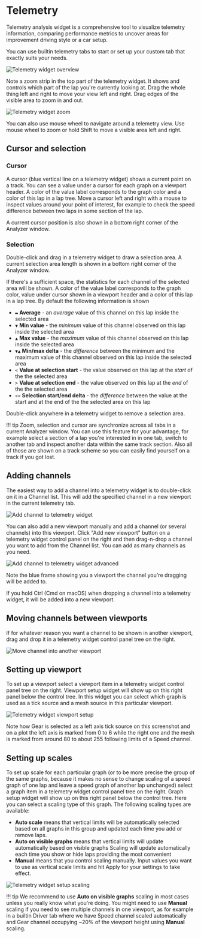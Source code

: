 # Telemetry

Telemetry analysis widget is a comprehensive tool to visualize telemetry information, comparing performance 
metrics to uncover areas for improvement driving style or a car setup.

You can use builtin telemetry tabs to start or set up your custom tab that exactly suits your needs.

![Telemetry widget overview](img/widget_telemetry_overview.png "Telemetry widget overview")

Note a zoom strip in the top part of the telemetry widget. It shows and controls which part of the lap 
you're currently looking at. Drag the whole thing left and right to move your view left and right. Drag
edges of the visible area to zoom in and out.

![Telemetry widget zoom](img/widget_telemetry_zoom.gif "Telemetry widget zoom")

You can also use mouse wheel to navigate around a telemetry view. Use mouse wheel to zoom or hold Shift
to move a visible area left and right.

## Cursor and selection

### Cursor

A cursor (blue vertical line on a telemetry widget) shows a current point on a track. You can see a value
under a cursor for each graph on a viewport header. A color of the value label corresponds to the graph
color and a color of this lap in a lap tree. Move a cursor left and right with a mouse to inspect
values around your point of interest, for example to check the speed difference between two laps in some
section of the lap.

A current cursor position is also shown in a bottom right corner of the Analyzer window.

### Selection

Double-click and drag in a telemetry widget to draw a selection area. A current selection area length 
is shown in a bottom right corner of the Analyzer window.

If there's a sufficient space, the statistics for each channel of the selected area will be shown. 
A color of the value label corresponds to the graph color, value under cursor shown in a viewport header
and a color of this lap in a lap tree. By default the following information is shown

- `▬` **Average** - an *average* value of this channel on this lap inside the selected area
- `▼` **Min value** - the *minimum* value of this channel observed on this lap inside the selected area
- `▲` **Max value** - the *maximum* value of this channel observed on this lap inside the selected area
- `▼▲` **Min/max delta** - the *difference* between the minimum and the maximum value of this channel 
observed on this lap inside the selected area
- `<` **Value at selection start** - the value observed on this lap at the *start* of the the selected area
- `>` **Value at selection end** - the value observed on this lap at the *end* of the the selected area
- `<>` **Selection start/end delta** - the *difference* between the value at the start and at the end 
of the the selected area on this lap

Double-click anywhere in a telemetry widget to remove a selection area.

!!! tip
    Zoom, selection and cursor are synchronize across all tabs in a current Analyzer window. You can
    use this feature for your advantage, for example select a section of a lap you're interested in
    in one tab, switch to another tab and inspect another data within the same track section. Also all
    of those are shown on a track scheme so you can easily find yourself on a track if you got lost.

## Adding channels

The easiest way to add a channel into a telemetry widget is to double-click on it in a Channel list. This
will add the specified channel in a new viewport in the current telemetry tab.

![Add channel to telemetry widget](img/widget_telemetry_add_channel_1.gif "Add channel to telemetry widget")

You can also add a new viewport manually and add a channel (or several channels) into this viewport. Click 
"Add new viewport" button on a telemetry widget control panel on the right and then drag-n-drop a channel
you want to add from the Channel list. You can add as many channels as you need.

![Add channel to telemetry widget advanced](img/widget_telemetry_add_channel_2.gif "Add channel to telemetry widget advanced")

Note the blue frame showing you a viewport the channel you're dragging will be added to.

If you hold Ctrl (Cmd on macOS) when dropping a channel into a telemetry widget, it will be added into a new 
viewport.

## Moving channels between viewports

If for whatever reason you want a channel to be shown in another viewport, drag and drop it in a telemetry 
widget control panel tree on the right. 

![Move channel into another viewport](img/widget_telemetry_move_channel.gif "Move channel into another viewport")

## Setting up viewport

To set up a viewport select a viewport item in a telemetry widget control panel tree on the right. Viewport
setup widget will show up on this right panel below the control tree. In this widget you can select which
graph is used as a tick source and a mesh source in this particular viewport.

![Telemetry widget viewport setup](img/widget_telemetry_setup_viewport.png "Telemetry widget viewport setup")

Note how Gear is selected as a left axis tick source on this screenshot and on a plot the left axis is marked
from 0 to 6 while the right one and the mesh is marked from around 80 to about 255 following limits of a Speed
channel.

## Setting up scales

To set up scale for each particular graph (or to be more precise the group of the same graphs, because it makes
no sense to change scaling of a speed graph of one lap and leave a speed graph of another lap unchanged) select 
a graph item in a telemetry widget control panel tree on the right. Graph setup widget will show up on this 
right panel below the control tree. Here you can select a scaling type of this graph. The following scaling
types are available:

- **Auto scale** means that vertical limits will be automatically selected based on all graphs in this group 
and updated each time you add or remove laps.
- **Auto on visible graphs** means that vertical limits will update automatically based on visible graphs
Scaling will update automatically each time you show or hide laps providing the most convenient 
- **Manual** means that you control scaling manually. Input values you want to use as vertical scale limits
and hit Apply for your settings to take effect.

![Telemetry widget setup scaling](img/widget_telemetry_setup_scaling.png "Telemetry widget setup scaling")

!!! tip
    We recommend to use **Auto on visible graphs** scaling in most cases unless you really know what you're doing.
    You might need to use **Manual** scaling if you need to see multiple channels in one viewport, as for example
    in a builtin Driver tab where we have Speed channel scaled automatically and Gear channel occupying ~20% of
    the viewport height using **Manual** scaling.
